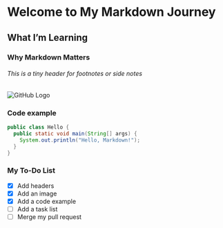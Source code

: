 # Welcome to My Markdown Journey

## What I’m Learning

### Why Markdown Matters

###### This is a tiny header for footnotes or side notes
![GitHub Logo](https://github.githubassets.com/images/modules/logos_page/GitHub-Mark.png)

### Code example

```java
public class Hello {
  public static void main(String[] args) {
    System.out.println("Hello, Markdown!");
  }
}
```

### My To-Do List

- [x] Add headers
- [x] Add an image
- [x] Add a code example
- [ ] Add a task list
- [ ] Merge my pull request
